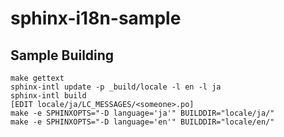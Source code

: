 # sphinx-i18n-sample

## Sample Building

```
make gettext
sphinx-intl update -p _build/locale -l en -l ja
sphinx-intl build
[EDIT locale/ja/LC_MESSAGES/<someone>.po]
make -e SPHINXOPTS="-D language='ja'" BUILDDIR="locale/ja/"
make -e SPHINXOPTS="-D language='en'" BUILDDIR="locale/en/"
```
